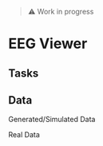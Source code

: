 > :warning: Work in progress

# EEG Viewer

## Tasks


## Data

Generated/Simulated Data

Real Data

